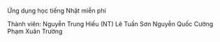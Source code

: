 Ứng dụng học tiếng Nhật miễn phí

Thành viên: Nguyễn Trung Hiếu (NT)
	    Lê Tuấn Sơn
	    Nguyễn Quốc Cường
	    Phạm Xuân Trường
